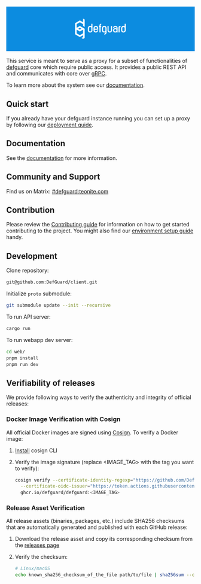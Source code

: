  <p align="center">
    <img src="docs/header.png" alt="defguard">
 </p>

This service is meant to serve as a proxy for a subset of functionalities of [defguard](https://github.com/DefGuard/defguard) core which require public access.
It provides a public REST API and communicates with core over [gRPC](https://github.com/DefGuard/proto).

To learn more about the system see our [documentation](https://defguard.gitbook.io).

## Quick start

If you already have your defguard instance running you can set up a proxy by following our [deployment guide](https://defguard.gitbook.io/defguard/features/setting-up-your-instance/docker-compose).

## Documentation

See the [documentation](https://defguard.gitbook.io) for more information.

## Community and Support

Find us on Matrix: [#defguard:teonite.com](https://matrix.to/#/#defguard:teonite.com)

## Contribution

Please review the [Contributing guide](https://defguard.gitbook.io/defguard/for-developers/contributing) for information on how to get started contributing to the project. You might also find our [environment setup guide](https://defguard.gitbook.io/defguard/for-developers/dev-env-setup) handy.


## Development

Clone repository:
```bash
git@github.com:DefGuard/client.git
```

Initialize `proto` submodule:
```bash
git submodule update --init --recursive
```

To run API server:
```bash
cargo run
```

To run webapp dev server:
```bash
cd web/
pnpm install
pnpm run dev
```

## Verifiability of releases

We provide following ways to verify the authenticity and integrity of official releases:

### Docker Image Verification with Cosign

All official Docker images are signed using [Cosign](https://docs.sigstore.dev/cosign/overview/). To verify a Docker image:

1. [Install](https://github.com/sigstore/cosign?tab=readme-ov-file#installation) cosign CLI

2. Verify the image signature (replace <IMAGE_TAG> with the tag you want to verify):
   ```bash
   cosign verify --certificate-identity-regexp="https://github.com/DefGuard/proxy" \
     --certificate-oidc-issuer="https://token.actions.githubusercontent.com" \
     ghcr.io/defguard/defguard:<IMAGE_TAG>
   ```

### Release Asset Verification

All release assets (binaries, packages, etc.) include SHA256 checksums that are automatically generated and published with each GitHub release:

1. Download the release asset and copy its corresponding checksum from the [releases page](https://github.com/DefGuard/proxy/releases)

2. Verify the checksum:
   ```bash
   # Linux/macOS
   echo known_sha256_checksum_of_the_file path/to/file | sha256sum --check
   ```


